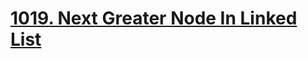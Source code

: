 # [1019. Next Greater Node In Linked List](https://leetcode.com/problems/next-greater-node-in-linked-list/)
